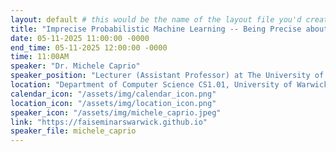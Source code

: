 ```yaml
---
layout: default # this would be the name of the layout file you'd create for events
title: "Imprecise Probabilistic Machine Learning -- Being Precise about Imprecision"
date: 05-11-2025 11:00:00 -0000
end_time: 05-11-2025 12:00:00 -0000
time: 11:00AM
speaker: "Dr. Michele Caprio"
speaker_position: "Lecturer (Assistant Professor) at The University of Manchester"
location: "Department of Computer Science CS1.01, University of Warwick, Coventry, UK"
calendar_icon: "/assets/img/calendar_icon.png"
location_icon: "/assets/img/location_icon.png"
speaker_icon: "/assets/img/michele_caprio.jpeg"
link: "https://faiseminarswarwick.github.io"
speaker_file: michele_caprio
---
```

